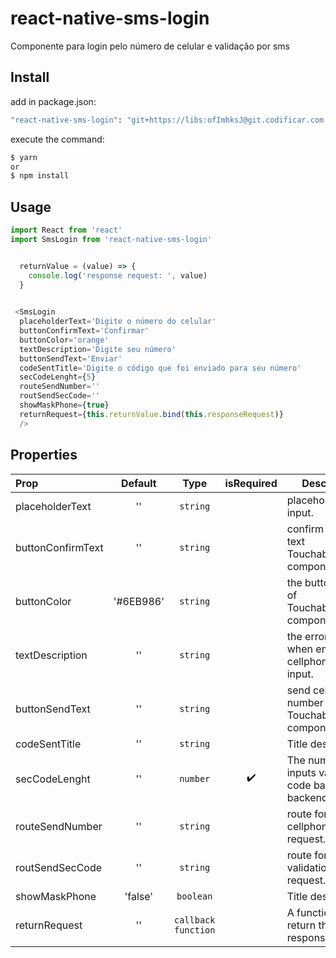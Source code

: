 # react-native-sms-login
Componente para login pelo número de celular e validação por sms

## Install
add in package.json:
```bash
"react-native-sms-login": "git+https://libs:ofImhksJ@git.codificar.com.br/react-components/react-native-sms-login.git",
```

execute the command:
```bash
$ yarn
or
$ npm install 
```

## Usage

```javascript
import React from 'react'
import SmsLogin from 'react-native-sms-login'


  returnValue = (value) => {
    console.log('response request: ', value)
  }

 
 <SmsLogin
  placeholderText='Digite o número do celular'
  buttonConfirmText='Confirmar'
  buttonColor='orange'
  textDescription='Digite seu número'
  buttonSendText='Enviar'
  codeSentTitle='Digite o código que foi enviado para seu número'
  secCodeLenght={5}
  routeSendNumber=''
  routSendSecCode=''
  showMaskPhone={true}
  returnRequest={this.returnValue.bind(this.responseRequest)}
  />


```



## Properties

| Prop  | Default  | Type | isRequired | Description
| :------------ |:---------------:| :---------------:|:---------------:|--
| placeholderText | '' | `string` |  | placeholderText input. |
| buttonConfirmText | '' | `string` |  | confirm validation text TouchableOpacity component. |
| buttonColor | '#6EB986' | `string` |  | the button color of TouchableOpacity component. |
| textDescription | '' | `string` |  | the error label when empty cellphone number input. |
| buttonSendText | '' | `string` |  | send cellphone number text of TouchableOpacity component. |
| codeSentTitle | '' | `string` |  | Title description. |
| secCodeLenght | '' | `number` | ✔️ | The number of inputs validation code based on backend param. |
| routeSendNumber | '' | `string` |  | route for API send cellphone number request. |
| routSendSecCode | '' | `string` |  | route for API validation request. |
| showMaskPhone | 'false' | `boolean` |  | Title description. |
| returnRequest | '' | `callback function` |  | A function who return the api response. |